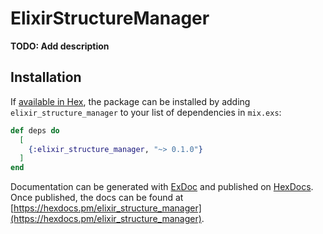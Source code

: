 # ElixirStructureManager

**TODO: Add description**

## Installation

If [available in Hex](https://hex.pm/docs/publish), the package can be installed
by adding `elixir_structure_manager` to your list of dependencies in `mix.exs`:

```elixir
def deps do
  [
    {:elixir_structure_manager, "~> 0.1.0"}
  ]
end
```

Documentation can be generated with [ExDoc](https://github.com/elixir-lang/ex_doc)
and published on [HexDocs](https://hexdocs.pm). Once published, the docs can
be found at [https://hexdocs.pm/elixir_structure_manager](https://hexdocs.pm/elixir_structure_manager).

